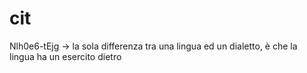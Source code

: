 # cit

Nlh0e6-tEjg -> la sola differenza tra una lingua ed un dialetto, è che la lingua ha un esercito dietro
